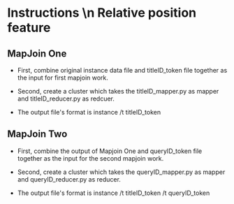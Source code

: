 Instructions \n
Relative position feature
=========
## MapJoin One
* First, combine original instance data file and titleID_token file together as the input for first mapjoin work.

* Second, create a cluster which takes the titleID_mapper.py as mapper and titleID_reducer.py as redcuer.

* The output file's format is instance /t titleID_token

## MapJoin Two
* First, combine the output of Mapjoin One and queryID_token file together as the input for the second mapjoin work.

* Second, create a cluster which takes the queryID_mapper.py as mapper and queryID_reducer.py as reducer.

* The output file's format is instance /t titleID_token /t queryID_token

